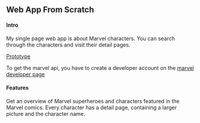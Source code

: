 ## Web App From Scratch

#### Intro

My single page web app is about Marvel characters. You can search through the characters and visit their detail pages.

[Prototype](robinfrugte97.github.io/wafs/app/)

To get the marvel api, you have to create a developer account on the [marvel developer page](https://developer.marvel.com/)


#### Features

Get an overview of Marvel superheroes and characters featured in the Marvel comics.
Every character has a detail page, containing a larger picture and the character name.
